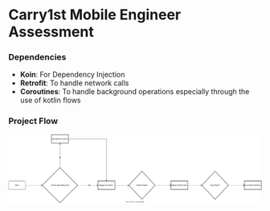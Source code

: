 # Carry1st Mobile Engineer Assessment

### Dependencies
 - **Koin**: For Dependency Injection
 - **Retrofit**: To handle network calls
 - **Coroutines**: To handle background operations especially through the use of kotlin flows

### Project Flow
![Flow Diagram](assets/flow_diagram.svg)